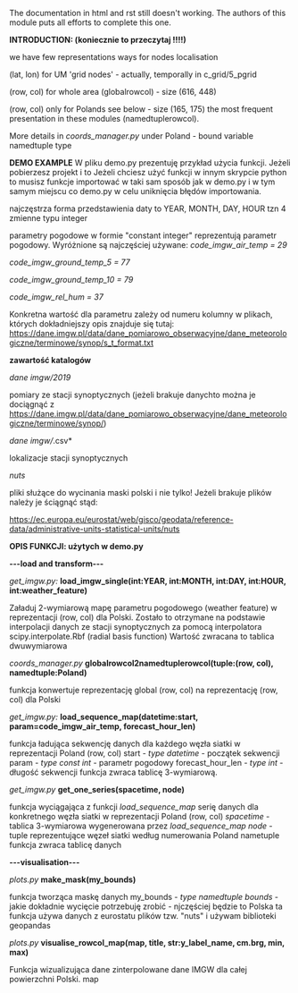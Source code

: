 The documentation in html and rst still doesn't working. The authors of this module puts all efforts to complete this one.

**INTRODUCTION: (koniecznie to przeczytaj !!!!)**

we have few representations ways for nodes localisation

(lat, lon) for UM 'grid nodes' - actually, temporally in c_grid/5_pgrid

(row, col) for whole area (globalrowcol) - size (616, 448)

(row, col) only for Polands see below - size (165, 175) the most frequent presentation in these modules (namedtuplerowcol).

More details in *coords_manager.py* under Poland - bound variable namedtuple type


**DEMO EXAMPLE**
W pliku demo.py prezentuję przykład użycia funkcji. Jeżeli pobierzesz projekt i to Jeżeli chciesz użyć funkcji w innym skrypcie python
to musisz funkcje importować w taki sam sposób jak w demo.py i w tym samym miejscu co demo.py w celu uniknięcia błędów importowania.


najczęstrza forma przedstawienia daty to YEAR, MONTH, DAY, HOUR tzn 4 zmienne typu integer

parametry pogodowe w formie "constant integer" reprezentują parametr pogodowy. Wyróżnione są najczęściej używane:
*code_imgw_air_temp = 29*

*code_imgw_ground_temp_5 = 77*

*code_imgw_ground_temp_10 = 79*

*code_imgw_rel_hum = 37*

Konkretna wartość dla parametru zależy od numeru kolumny w plikach, których dokładniejszy opis znajduje się tutaj:
https://dane.imgw.pl/data/dane_pomiarowo_obserwacyjne/dane_meteorologiczne/terminowe/synop/s_t_format.txt

**zawartość katalogów**

*dane imgw/2019*

pomiary ze stacji synoptycznych (jeżeli brakuje danychto można je dociągnąć z https://dane.imgw.pl/data/dane_pomiarowo_obserwacyjne/dane_meteorologiczne/terminowe/synop/)

*dane imgw/*.csv*

lokalizacje stacji synoptycznych 

*nuts*

pliki służące do wycinania maski polski i nie tylko! Jeżeli brakuje plików należy je ściągnąć stąd:

https://ec.europa.eu/eurostat/web/gisco/geodata/reference-data/administrative-units-statistical-units/nuts 

**OPIS FUNKCJI: użytych w demo.py**

**---load and transform---**

*get_imgw.py:*
**load_imgw_single(int:YEAR, int:MONTH, int:DAY, int:HOUR, int:weather_feature)**

Załaduj 2-wymiarową mapę parametru pogodowego (weather feature) w reprezentacji (row, col) dla Polski.
Zostało to otrzymane na podstawie interpolacji danych ze stacji synoptycznych za pomocą interpolatora scipy.interpolate.Rbf (radial basis function)
Wartość zwracana to tablica dwuwymiarowa


*coords_manager.py*
**globalrowcol2namedtuplerowcol(tuple:(row, col), namedtuple:Poland)**

funkcja konwertuje reprezentację global (row, col) na reprezentację (row, col) dla Polski

*get_imgw.py:*
**load_sequence_map(datetime:start, param=code_imgw_air_temp, forecast_hour_len)**

funkcja ładująca sekwencję danych dla każdego węzła siatki w reprezentacji Poland (row, col)
start - *type datetime* - początek sekwencji
param - *type const int* - parametr pogodowy
forecast_hour_len - *type int* - długość sekwencji
funkcja zwraca tablicę 3-wymiarową.


*get_imgw.py*
**get_one_series(spacetime, node)**

funkcja wyciągająca z funkcji  *load_sequence_map* serię danych dla konkretnego węzła siatki w reprezentacji Poland (row, col)
*spacetime* - tablica 3-wymiarowa wygenerowana przez *load_sequence_map*
*node* - tuple reprezentujące węzeł siatki według numerowania Poland nametuple
funkcja zwraca tablicę danych




**---visualisation---**

*plots.py*
**make_mask(my_bounds)**

funkcja tworząca maskę danych 
my_bounds - *type namedtuple bounds* - jakie dokładnie wycięcie potrzebuję zrobić - njczęściej będzie to Polska
ta funkcja używa danych z eurostatu plików tzw. "nuts" i używam biblioteki geopandas 




*plots.py*
**visualise_rowcol_map(map, title, str:y_label_name, cm.brg, min, max)**

Funkcja wizualizująca dane zinterpolowane dane IMGW dla całej powierzchni Polski.
map




